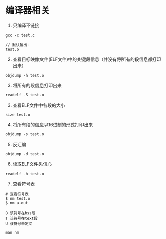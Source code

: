 # 编译器相关

1. 只编译不链接

```
gcc -c test.c

// 默认输出：
test.o
```

2. 查看目标映像文件(ELF文件)中的关键段信息（并没有将所有的段信息都打印出来）

```
objdump -h test.o

```
3. 将所有的段信息打印出来

```
readelf -S test.o
```


3. 查看ELF文件中各段的大小

```
size test.o
```

4. 将所有段的信息以16进制的形式打印出来

```
objdump -s test.o
```

5. 反汇编

```
objdump -d test.o
```

6. 读取ELF文件头信心

```
readelf -h test.o
```

7. 查看符号表

```
# 查看符号表
$ nm test.o
$ nm a.out

B 该符号在bss段
T 该符号在text段
U 该符号未定义

man nm

```